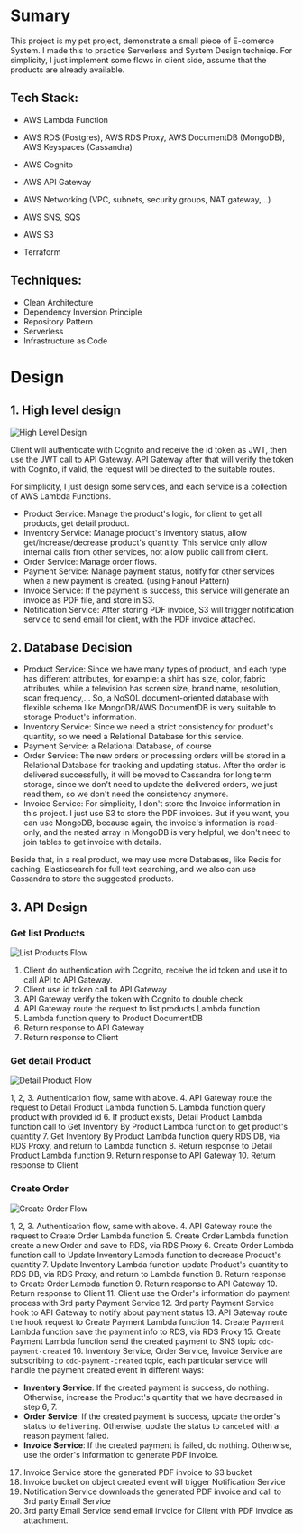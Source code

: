 # Sumary

This project is my pet project, demonstrate a small piece of E-comerce System. I made this to practice Serverless and System Design techniqe. For simplicity, I just implement some flows in client side, assume that the products are already available.

## Tech Stack:

- AWS Lambda Function

- AWS RDS (Postgres), AWS RDS Proxy, AWS DocumentDB (MongoDB), AWS Keyspaces (Cassandra)
- AWS Cognito
- AWS API Gateway
- AWS Networking (VPC, subnets, security groups, NAT gateway,...)
- AWS SNS, SQS
- AWS S3
- Terraform

## Techniques:

- Clean Architecture
- Dependency Inversion Principle
- Repository Pattern
- Serverless
- Infrastructure as Code

# Design

## 1. High level design

![High Level Design](ecom-high-level-design.jpg 'High Level Design')

Client will authenticate with Cognito and receive the id token as JWT, then use the JWT call to API Gateway. API Gateway after that will verify the token with Cognito, if valid, the request will be directed to the suitable routes.

For simplicity, I just design some services, and each service is a collection of AWS Lambda Functions.

- Product Service: Manage the product's logic, for client to get all products, get detail product.
- Inventory Service: Manage product's inventory status, allow get/increase/decrease product's quantity. This service only allow internal calls from other services, not allow public call from client.
- Order Service: Manage order flows.
- Payment Service: Manage payment status, notify for other services when a new payment is created. (using Fanout Pattern)
- Invoice Service: If the payment is success, this service will generate an invoice as PDF file, and store in S3.
- Notification Service: After storing PDF invoice, S3 will trigger notification service to send email for client, with the PDF invoice attached.

## 2. Database Decision

- Product Service: Since we have many types of product, and each type has different attributes, for example: a shirt has size, color, fabric attributes, while a television has screen size, brand name, resolution, scan frequency,... So, a NoSQL document-oriented database with flexible schema like MongoDB/AWS DocumentDB is very suitable to storage Product's information.
- Inventory Service: Since we need a strict consistency for product's quantity, so we need a Relational Database for this service.
- Payment Service: a Relational Database, of course
- Order Service: The new orders or processing orders will be stored in a Relational Database for tracking and updating status. After the order is delivered successfully, it will be moved to Cassandra for long term storage, since we don't need to update the delivered orders, we just read them, so we don't need the consistency anymore.
- Invoice Service: For simplicity, I don't store the Invoice information in this project. I just use S3 to store the PDF invoices. But if you want, you can use MongoDB, because again, the invoice's information is read-only, and the nested array in MongoDB is very helpful, we don't need to join tables to get invoice with details.

Beside that, in a real product, we may use more Databases, like Redis for caching, Elasticsearch for full text searching, and we also can use Cassandra to store the suggested products.

## 3. API Design

### Get list Products

![List Products Flow](list-products.jpg 'List Products Flow')

1. Client do authentication with Cognito, receive the id token and use it to call API to API Gateway.
2. Client use id token call to API Gateway
3. API Gateway verify the token with Cognito to double check
4. API Gateway route the request to list products Lambda function
5. Lambda function query to Product DocumentDB
6. Return response to API Gateway
7. Return response to Client

### Get detail Product

![Detail Product Flow](detail-product.jpg 'Detail Product Flow')

1, 2, 3. Authentication flow, same with above. 4. API Gateway route the request to Detail Product Lambda function 5. Lambda function query product with provided id 6. If product exists, Detail Product Lambda function call to Get Inventory By Product Lambda function to get product's quantity 7. Get Inventory By Product Lambda function query RDS DB, via RDS Proxy, and return to Lambda function 8. Return response to Detail Product Lambda function 9. Return response to API Gateway 10. Return response to Client

### Create Order

![Create Order Flow](create-order.jpg 'Create Order Flow')

1, 2, 3. Authentication flow, same with above. 4. API Gateway route the request to Create Order Lambda function 5. Create Order Lambda function create a new Order and save to RDS, via RDS Proxy 6. Create Order Lambda function call to Update Inventory Lambda function to decrease Product's quantity 7. Update Inventory Lambda function update Product's quantity to RDS DB, via RDS Proxy, and return to Lambda function 8. Return response to Create Order Lambda function 9. Return response to API Gateway 10. Return response to Client 11. Client use the Order's information do payment process with 3rd party Payment Service 12. 3rd party Payment Service hook to API Gateway to notify about payment status 13. API Gateway route the hook request to Create Payment Lambda function 14. Create Payment Lambda function save the payment info to RDS, via RDS Proxy 15. Create Payment Lambda function send the created payment to SNS topic `cdc-payment-created` 16. Inventory Service, Order Service, Invoice Service are subscribing to `cdc-payment-created` topic, each particular service will handle the payment created event in different ways:

- **Inventory Service**: If the created payment is success, do nothing. Otherwise, increase the Product's quantity that we have decreased in step 6, 7.
- **Order Service**: If the created payment is success, update the order's status to `delivering`. Otherwise, update the status to `canceled` with a reason payment failed.
- **Invoice Service**: If the created payment is failed, do nothing. Otherwise, use the order's information to generate PDF Invoice.

17. Invoice Service store the generated PDF invoice to S3 bucket
18. Invoice bucket on object created event will trigger Notification Service
19. Notification Service downloads the generated PDF invoice and call to 3rd party Email Service
20. 3rd party Email Service send email invoice for Client with PDF invoice as attachment.
